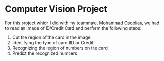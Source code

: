 # Computer Vision Project

For this project which I did with my teammate, [Mohammad Osoolian](https://github.com/mohammad-osoolian), we had to read an image of ID/Credit Card and
perform the following steps:
1. Cut the region of the card in the image
2. Identifying the type of card (ID or Credit)
3. Recognizing the region of numbers on the card
4. Predict the recognized numbers
